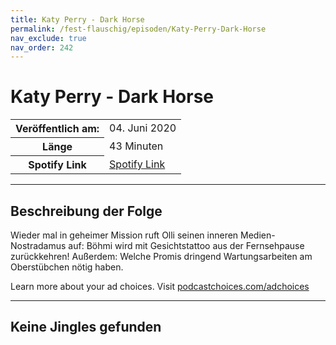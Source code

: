```yaml
---
title: Katy Perry - Dark Horse
permalink: /fest-flauschig/episoden/Katy-Perry-Dark-Horse
nav_exclude: true
nav_order: 242
---
```


# Katy Perry - Dark Horse
<table class="resp-table dcf-table dcf-table-responsive dcf-table-bordered dcf-table-striped dcf-w-100%">
                    <tbody>
                        <tr>
                            <th scope="row">Veröffentlich am:</th>
                            <td data-label="Veröffentlich am:">04. Juni 2020</td>
                        </tr>
                        <tr>
                            <th scope="row">Länge </th>
                            <td data-label="Länge ">43 Minuten</td>
                        </tr><tr>
                                <th scope="row">Spotify Link</th>
                                <td data-label="Spotify Link"><a href="https://open.spotify.com/episode/0OOXQkYcCGTxnsOkbasPGJ">Spotify Link</a></td>
                            </tr></tbody>
                </table>

***

## Beschreibung der Folge

<div>
<p>Wieder mal in geheimer Mission ruft Olli seinen inneren Medien-Nostradamus auf: Böhmi wird mit Gesichtstattoo aus der Fernsehpause zurückkehren! Außerdem: Welche Promis dringend Wartungsarbeiten am Oberstübchen nötig haben.</p><p> </p><p>Learn more about your ad choices. Visit <a href="https://podcastchoices.com/adchoices">podcastchoices.com/adchoices</a></p>  
</div>

***

## Keine Jingles gefunden